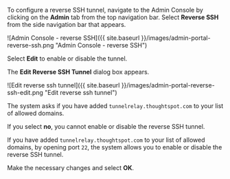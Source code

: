 To configure a reverse SSH tunnel, navigate to the Admin Console by clicking on the **Admin** tab from the top navigation bar. Select **Reverse SSH** from the side navigation bar that appears.

![Admin Console - reverse SSH]({{ site.baseurl }}/images/admin-portal-reverse-ssh.png "Admin Console - reverse SSH")

Select **Edit** to enable or disable the tunnel.

The **Edit Reverse SSH Tunnel** dialog box appears.

![Edit reverse ssh tunnel]({{ site.baseurl }}/images/admin-portal-reverse-ssh-edit.png "Edit reverse ssh tunnel")

The system asks if you have added `tunnelrelay.thoughtspot.com` to your list of allowed domains.

If you select **no**, you cannot enable or disable the reverse SSH tunnel.

If you have added `tunnelrelay.thoughtspot.com` to your list of allowed domains, by opening port `22`, the system allows you to enable or disable the reverse SSH tunnel.

Make the necessary changes and select **OK**.
